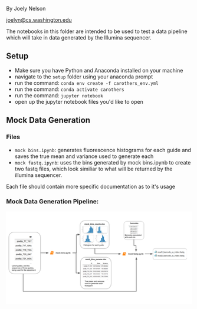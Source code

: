 By Joely Nelson 

joelyn@cs.washington.edu

The notebooks in this folder are intended to be used to test a data pipeline which will take in data generated by the Illumina sequencer.

## Setup
* Make sure you have Python and Anaconda installed on your machine
* navigate to the ``setup`` folder using your anaconda prompt
* run the command: ``conda env create -f carothers_env.yml``
* run the command: ``conda activate carothers``
* run the command: ``jupyter notebook``
* open up the jupyter notebook files you'd like to open

## Mock Data Generation

### Files
* ``mock bins.ipynb``: generates fluorescence histograms for each guide and saves the true mean and variance used to generate each
* ``mock fastq.ipynb``: uses the bins generated by mock bins.ipynb to create two fastq files, which look similiar to what will be returned by the illumina sequencer.

Each file should contain more specific documentation as to it's usage

### Mock Data Generation Pipeline:

![alt](.\\documentation\\pipeline.png)